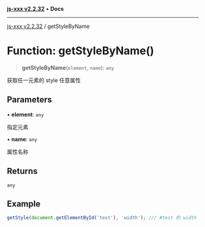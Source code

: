 [**js-xxx v2.2.32**](../README.md) • **Docs**

***

[js-xxx v2.2.32](../README.md) / getStyleByName

# Function: getStyleByName()

> **getStyleByName**(`element`, `name`): `any`

获取任一元素的 style 任意属性

## Parameters

• **element**: `any`

指定元素

• **name**: `any`

属性名称

## Returns

`any`

## Example

```ts
getStyle(document.getElementById('test'), 'width'); /// #test 的 width 属性
```
